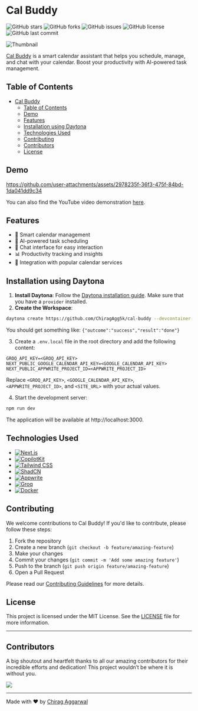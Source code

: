 # Cal Buddy

![GitHub stars](https://img.shields.io/github/stars/ChiragAgg5k/cal-buddy?style=social)
![GitHub forks](https://img.shields.io/github/forks/ChiragAgg5k/cal-buddy?style=social)
![GitHub issues](https://img.shields.io/github/issues/ChiragAgg5k/cal-buddy)
![GitHub license](https://img.shields.io/github/license/ChiragAgg5k/cal-buddy)
![GitHub last commit](https://img.shields.io/github/last-commit/ChiragAgg5k/cal-buddy)

![Thumbnail](/public/thumbnail.png)

[Cal Buddy](https://cal-buddy.vercel.app/) is a smart calendar assistant that helps you schedule, manage, and chat with your calendar. Boost your productivity with AI-powered task management.

## Table of Contents

- [Cal Buddy](#cal-buddy)
  - [Table of Contents](#table-of-contents)
  - [Demo](#demo)
  - [Features](#features)
  - [Installation using Daytona](#installation-using-daytona)
  - [Technologies Used](#technologies-used)
  - [Contributing](#contributing)
  - [Contributors](#contributors)
  - [License](#license)

## Demo

https://github.com/user-attachments/assets/2978235f-36f3-475f-84bd-1da041dd9c34

You can also find the YouTube video demonstration [here](https://www.youtube.com/watch?v=qSlW9Z22YvM).

## Features

- 📅 Smart calendar management
- 🤖 AI-powered task scheduling
- 💬 Chat interface for easy interaction
- 📊 Productivity tracking and insights
- 🔗 Integration with popular calendar services

## Installation using Daytona

1. **Install Daytona**: Follow the [Daytona installation guide](https://www.daytona.io/docs/installation/installation/). Make sure that you have a `provider` installed.
2. **Create the Workspace**:

```bash
daytona create https://github.com/ChiragAgg5k/cal-buddy --devcontainer-path=.devcontainer/devcontainer.json
```

You should get something like: `{"outcome":"success","result":"done"}`

3. Create a `.env.local` file in the root directory and add the following content:

```
GROQ_API_KEY=<GROQ_API_KEY>
NEXT_PUBLIC_GOOGLE_CALENDAR_API_KEY=<GOOGLE_CALENDAR_API_KEY>
NEXT_PUBLIC_APPWRITE_PROJECT_ID=<APPWRITE_PROJECT_ID>
```

Replace `<GROQ_API_KEY>`, `<GOOGLE_CALENDAR_API_KEY>`, `<APPWRITE_PROJECT_ID>`, and `<SITE_URL>` with your actual values.

4. Start the development server:

```bash
npm run dev
```

The application will be available at http://localhost:3000.

## Technologies Used

- [![Next.js](https://img.shields.io/badge/Next.js-000000?style=for-the-badge&logo=next.js&logoColor=white)](https://nextjs.org/)
- [![CopilotKit](https://img.shields.io/badge/CopilotKit-007ACC?style=for-the-badge&logo=github&logoColor=white)](https://github.com/features/copilot)
- [![Tailwind CSS](https://img.shields.io/badge/Tailwind_CSS-38B2AC?style=for-the-badge&logo=tailwind-css&logoColor=white)](https://tailwindcss.com/)
- [![ShadCN](https://img.shields.io/badge/ShadCN-000000?style=for-the-badge&logo=shadcn&logoColor=white)](https://ui.shadcn.com/)
- [![Appwrite](https://img.shields.io/badge/Appwrite-F02E65?style=for-the-badge&logo=appwrite&logoColor=white)](https://appwrite.io/)
- [![Groq](https://img.shields.io/badge/Groq-FF6600?style=for-the-badge&logo=groq&logoColor=black)](https://groq.netlify.app/)
- [![Docker](https://img.shields.io/badge/Docker-2496ED?style=for-the-badge&logo=docker&logoColor=white)](https://www.docker.com/)

## Contributing

We welcome contributions to Cal Buddy! If you'd like to contribute, please follow these steps:

1. Fork the repository
2. Create a new branch (`git checkout -b feature/amazing-feature`)
3. Make your changes
4. Commit your changes (`git commit -m 'Add some amazing feature'`)
5. Push to the branch (`git push origin feature/amazing-feature`)
6. Open a Pull Request

Please read our [Contributing Guidelines](CONTRIBUTING.md) for more details.

## License

This project is licensed under the MIT License. See the [LICENSE](LICENSE) file for more information.

---

## Contributors

A big shoutout and heartfelt thanks to all our amazing contributors for their incredible efforts and dedication! This project wouldn’t be where it is without you.

<a href="https://github.com/ChiragAgg5k/cal-buddy/graphs/contributors">
  <img src="https://contrib.rocks/image?repo=ChiragAgg5k/cal-buddy" />
</a>

---

Made with ❤️ by [Chirag Aggarwal](https://github.com/ChiragAgg5k)
